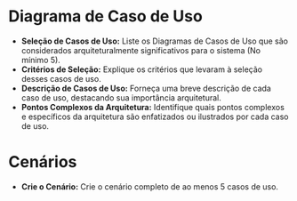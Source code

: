 # Diagrama de Caso de Uso

- **Seleção de Casos de Uso:** Liste os Diagramas de Casos de Uso que são considerados arquiteturalmente significativos para o sistema (No mínimo 5).
- **Critérios de Seleção:** Explique os critérios que levaram à seleção desses casos de uso.
- **Descrição de Casos de Uso:** Forneça uma breve descrição de cada caso de uso, destacando sua importância arquitetural.
- **Pontos Complexos da Arquitetura:** Identifique quais pontos complexos e específicos da arquitetura são enfatizados ou ilustrados por cada caso de uso.

# Cenários
- **Crie o Cenário:** Crie o cenário completo de ao menos 5 casos de uso. 